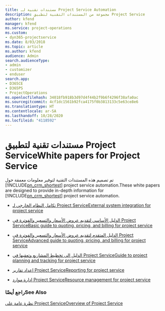 ```yaml
---
title: مستندات تقنية لـ Project Service Automation
description: مجموعة من المستندات التقنية لتطبيق Project Service
author: kfend
manager: kfend
ms.service: project-operations
ms.custom:
- dyn365-projectservice
ms.date: 8/03/2018
ms.topic: article
ms.author: kfend
audience: Admin
search.audienceType:
- admin
- customizer
- enduser
search.app:
- D365CE
- D365PS
- ProjectOperations
ms.openlocfilehash: 34018fb918b3d97d4f44b2f9b6f4296f38afa0ac
ms.sourcegitcommit: 4cf1dc1561b92fca4175f0b3813133c5e63ce8e6
ms.translationtype: HT
ms.contentlocale: ar-SA
ms.lasthandoff: 10/28/2020
ms.locfileid: "4118592"
---
```

# <a name="white-papers-for-project-service"></a><span data-ttu-id="813d5-103">مستندات تقنية لتطبيق Project Service</span><span class="sxs-lookup"><span data-stu-id="813d5-103">White papers for Project Service</span></span>

<span data-ttu-id="813d5-104">تم تصميم هذه المستندات التقنية لتوفير معلومات معمقة حول [!INCLUDE[pn_crm_shortest](../includes/pn-crm-shortest.md)] project service automation.</span><span class="sxs-lookup"><span data-stu-id="813d5-104">These white papers are designed to provide in-depth information for [!INCLUDE[pn_crm_shortest](../includes/pn-crm-shortest.md)] project service automation.</span></span>

-   [<span data-ttu-id="813d5-105">تكامل النظام الخارجي لـ Project Service</span><span class="sxs-lookup"><span data-stu-id="813d5-105">External system integration for project service</span></span>](https://go.microsoft.com/fwlink/?LinkId=825445)

-   [<span data-ttu-id="813d5-106">الدليل الأساسي لتقديم عروض الأسعار والتسعير والفوترة في Project Service</span><span class="sxs-lookup"><span data-stu-id="813d5-106">Basic guide to quoting, pricing, and billing for project service</span></span>](https://go.microsoft.com/fwlink/?LinkId=825241)

-   [<span data-ttu-id="813d5-107">الدليل المتقدم لتقديم عروض الأسعار والتسعير والفوترة في Project Service</span><span class="sxs-lookup"><span data-stu-id="813d5-107">Advanced guide to quoting, pricing, and billing for project service</span></span>](https://go.microsoft.com/fwlink/?LinkId=825242)

-   [<span data-ttu-id="813d5-108">الدليل إلى تخطيط المشاريع وتعقبها في Project Service</span><span class="sxs-lookup"><span data-stu-id="813d5-108">Guide to project planning and tracking for project service</span></span>](https://go.microsoft.com/fwlink/?LinkId=825243)

-   [<span data-ttu-id="813d5-109">إعداد تقارير Project Service</span><span class="sxs-lookup"><span data-stu-id="813d5-109">Reporting for project service</span></span>](https://go.microsoft.com/fwlink/?LinkId=825446)

-   [<span data-ttu-id="813d5-110">إدارة موارد Project Service</span><span class="sxs-lookup"><span data-stu-id="813d5-110">Resource management for project service</span></span>](https://go.microsoft.com/fwlink/?LinkId=825244)

### <a name="see-also"></a><span data-ttu-id="813d5-111">راجع أيضًا</span><span class="sxs-lookup"><span data-stu-id="813d5-111">See Also</span></span>
 [<span data-ttu-id="813d5-112">نظرة عامة على Project Service</span><span class="sxs-lookup"><span data-stu-id="813d5-112">Overview of Project Service</span></span>](../psa/overview.md)
